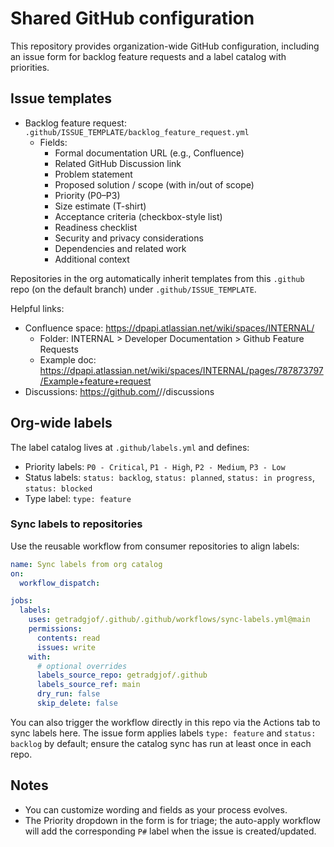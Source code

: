 # Shared GitHub configuration

This repository provides organization-wide GitHub configuration, including an issue form for backlog feature requests and a label catalog with priorities.

## Issue templates

- Backlog feature request: `.github/ISSUE_TEMPLATE/backlog_feature_request.yml`
  - Fields:
    - Formal documentation URL (e.g., Confluence)
    - Related GitHub Discussion link
    - Problem statement
    - Proposed solution / scope (with in/out of scope)
    - Priority (P0–P3)
    - Size estimate (T-shirt)
    - Acceptance criteria (checkbox-style list)
    - Readiness checklist
    - Security and privacy considerations
    - Dependencies and related work
    - Additional context

Repositories in the org automatically inherit templates from this `.github` repo (on the default branch) under `.github/ISSUE_TEMPLATE`.

Helpful links:
- Confluence space: https://dpapi.atlassian.net/wiki/spaces/INTERNAL/
  - Folder: INTERNAL > Developer Documentation > Github Feature Requests
  - Example doc: https://dpapi.atlassian.net/wiki/spaces/INTERNAL/pages/787873797/Example+feature+request
- Discussions: https://github.com/<org>/<repo>/discussions

## Org-wide labels

The label catalog lives at `.github/labels.yml` and defines:
- Priority labels: `P0 - Critical`, `P1 - High`, `P2 - Medium`, `P3 - Low`
- Status labels: `status: backlog`, `status: planned`, `status: in progress`, `status: blocked`
- Type label: `type: feature`

### Sync labels to repositories

Use the reusable workflow from consumer repositories to align labels:

```yaml
name: Sync labels from org catalog
on:
  workflow_dispatch:

jobs:
  labels:
    uses: getradgjof/.github/.github/workflows/sync-labels.yml@main
    permissions:
      contents: read
      issues: write
    with:
      # optional overrides
      labels_source_repo: getradgjof/.github
      labels_source_ref: main
      dry_run: false
      skip_delete: false
```

You can also trigger the workflow directly in this repo via the Actions tab to sync labels here. The issue form applies labels `type: feature` and `status: backlog` by default; ensure the catalog sync has run at least once in each repo.

## Notes

- You can customize wording and fields as your process evolves.
- The Priority dropdown in the form is for triage; the auto-apply workflow will add the corresponding `P#` label when the issue is created/updated.
